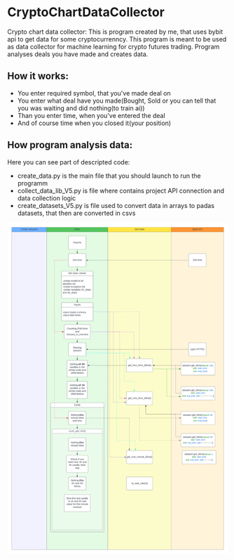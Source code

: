# CryptoChartDataCollector
Crypto chart data collector:
This is program created by me, that uses bybit api to get data for some cryptocurrenncy. This program is meant to be used as data collector for machine learning for crypto futures trading. Program analyses deals you have made and creates data. 
## How it works:
- You enter required symbol, that you've made deal on
- You enter what deal have you made(Bought, Sold or you can tell that you was waiting and did nothing(to train ai))
- Than you enter time, when you've entered the deal
- And of course time when you closed it(your position)
## How program analysis data:
Here you can see part of descripted code:
- create_data.py is the main file that you should launch to run the programm
- collect_data_lib_V5.py is file where contains project API connection and data collection logic
- create_datasets_V5.py is file used to convert data in arrays to padas datasets, that then are converted in csvs
  
![Alt text](images/API.png)
